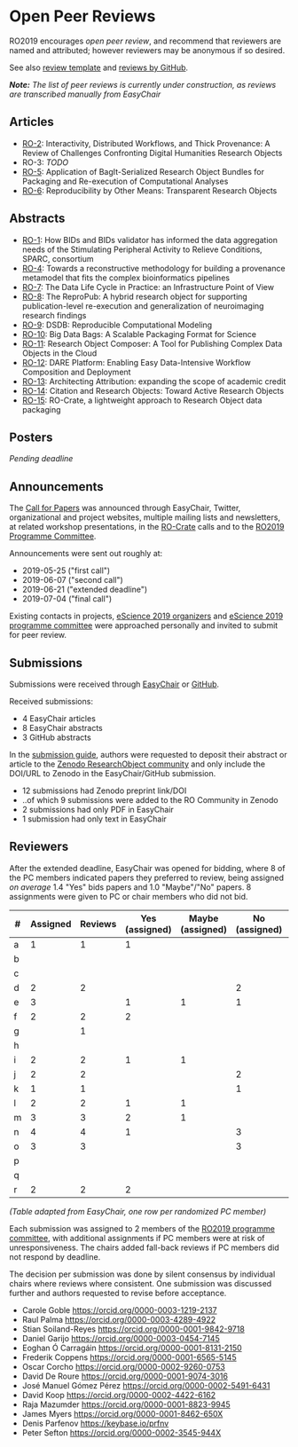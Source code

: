 # Open Peer Reviews

RO2019 encourages _open peer review_, and recommend that reviewers are named and attributed; however reviewers may be anonymous if so desired. 

See also [review template](/reviews/template) and [reviews by GitHub](https://github.com/researchobject/ro2019/issues).

_**Note:** The list of peer reviews is currently under construction, as reviews are transcribed manually from EasyChair_


## Articles
* [RO-2](2): Interactivity, Distributed Workflows, and Thick Provenance: A Review of Challenges Confronting Digital Humanities Research Objects
* RO-3: _TODO_
* [RO-5](5): Application of BagIt-Serialized Research Object Bundles for Packaging and Re-execution of Computational Analyses
* [RO-6](6): Reproducibility by Other Means: Transparent Research Objects

## Abstracts

* [RO-1](1): How BIDs and BIDs validator has informed the data aggregation needs of the Stimulating Peripheral Activity to Relieve Conditions, SPARC, consortium
* [RO-4](4): Towards a reconstructive methodology for building a provenance metamodel that fits the complex bioinformatics pipelines
* [RO-7](7): The Data Life Cycle in Practice: an Infrastructure Point of View
* [RO-8](8): The ReproPub: A hybrid research object for supporting publication-level re-execution and generalization of neuroimaging research findings
* [RO-9](9): DSDB: Reproducible Computational Modeling
* [RO-10](10): Big Data Bags: A Scalable Packaging Format for Science
* [RO-11](11): Research Object Composer: A Tool for Publishing Complex Data Objects in the Cloud
* [RO-12](12): DARE Platform: Enabling Easy Data-Intensive Workflow Composition and Deployment
* [RO-13](13): Architecting Attribution: expanding the scope of academic credit
* [RO-14](14): Citation and Research Objects: Toward Active Research Objects
* [RO-15](15): RO-Crate, a lightweight approach to Research Object data packaging

## Posters

_Pending deadline_


## Announcements

The [Call for Papers](https://researchobject.github.io/ro2019/cfp) was announced through EasyChair, Twitter, organizational and project websites, multiple mailing lists and newsletters, at related workshop presentations, in the [RO-Crate](https://researchobject.github.io/ro-crate/) calls and to the [RO2019 Programme Committee](/ro2019/#program-committee).

Announcements were sent out roughly at:

* 2019-05-25 ("first call")
* 2019-06-07 ("second call")
* 2019-06-21 ("extended deadline")
* 2019-07-04 ("final call")

Existing contacts in projects, [eScience 2019 organizers](https://escience2019.sdsc.edu/organizers) and [eScience 2019 programme committee](https://escience2019.sdsc.edu/pc) were approached personally and invited to submit for peer review.


## Submissions

Submissions were received through [EasyChair](https://easychair.org/conferences/?conf=ro2019) or [GitHub](https://github.com/ResearchObject/ro2019/issues).

Received submissions:

* 4 EasyChair articles
* 8 EasyChair abstracts
* 3 GitHub abstracts

In the [submission guide](/ro2019/submitting), authors were requested to deposit their abstract or article to the [Zenodo ResearchObject community](https://zenodo.org/communities/ro) and only include the DOI/URL to Zenodo in the EasyChair/GitHub submission.

* 12 submissions had Zenodo preprint link/DOI
* ..of which 9 submissions were added to the RO Community in Zenodo
* 2 submissions had only PDF in EasyChair
* 1 submission had only text in EasyChair


## Reviewers

After the extended deadline, EasyChair was opened for bidding, where 8 of the PC members indicated papers they preferred to review, being assigned _on average_ 1.4 "Yes" bids papers and 1.0 "Maybe"/"No" papers. 8 assignments were given to PC or chair members who did not bid.

| # | Assigned | Reviews | Yes (assigned) | Maybe (assigned) | No (assigned) | Bid | Yes (bid) | Maybe (bid) | Conflict | Fairness |
| -  | - | - | - | - | - | - | - | - | - | - |
| a | 1 | 1 | 1 |   |   | ✔ | 3 | 1 |   | 100 |
| b |  |  |  |  |  |  |  |  |  | 100 |
| c |  |  |  |  |  |  |  |  |  | 100 |
| d | 2 | 2 |  |  | 2 |  |  |  |  | -100 |
| e | 3 |  | 1 | 1 | 1 |  ✔  | 1 | 3 | 1 | 6 |
| f | 2 | 2 | 2 |  |  |  ✔  | 3 | 1 |  | 100 |
| g |  | 1 |  |  |  |  |  |  |  | 100 |
| h |  |  |  |  |  |  |  |  |  | 100 |
| i | 2 | 2 | 1 | 1 |  |  ✔  | 1 | 5 | 1 | 60 |
| j | 2 | 2 |  |  | 2 |  |  |  |  | -100 |
| k | 1 | 1 |  |  | 1 |  |  |  |  | -100 |
| l | 2 | 2 | 1 | 1 |  |  ✔  | 1 | 3 |  | 60 |
| m | 3 | 3 | 2 | 1 |  |  ✔  | 4 | 2 |  | 73 |
| n | 4 | 4 | 1 |  | 3 |  ✔  | 1 | 1 |  | -50 |
| o | 3 | 3 |  |  | 3 |  |  |  |  | -100 |
| p |  |  |  |  |  |  |  |  | 1 | 100 |
| q |  |  |  |  |  |  |  |  |  | 100 |
| r | 2 | 2 | 2 |  |  |  ✔  | 3 |  |  | 100 |

_(Table adapted from EasyChair, one row per randomized PC member)_

Each submission was assigned to 2 members of the [RO2019 programme committee](/ro2019/#program-committee), with additional assignments if PC members were at risk of unresponsiveness. The chairs added fall-back reviews if PC members did not respond by deadline.

The decision per submission was done by silent consensus by individual chairs where reviews where consistent. One submission was discussed further and authors requested to revise before acceptance.

*   Carole Goble <https://orcid.org/0000-0003-1219-2137>
*   Raul Palma <https://orcid.org/0000-0003-4289-4922>
*   Stian Soiland-Reyes <https://orcid.org/0000-0001-9842-9718>
*   Daniel Garijo <https://orcid.org/0000-0003-0454-7145>
*   Eoghan Ó Carragáin <https://orcid.org/0000-0001-8131-2150>
*   Frederik Coppens <https://orcid.org/0000-0001-6565-5145>
*   Oscar Corcho <https://orcid.org/0000-0002-9260-0753>
*   David De Roure <https://orcid.org/0000-0001-9074-3016>
*   José Manuel Gómez Pérez <https://orcid.org/0000-0002-5491-6431>
*   David Koop <https://orcid.org/0000-0002-4422-6162>
*   Raja Mazumder <https://orcid.org/0000-0001-8823-9945>
*   James Myers <https://orcid.org/0000-0001-8462-650X>
*   Denis Parfenov <https://keybase.io/prfnv>
*   Peter Sefton <https://orcid.org/0000-0002-3545-944X>

